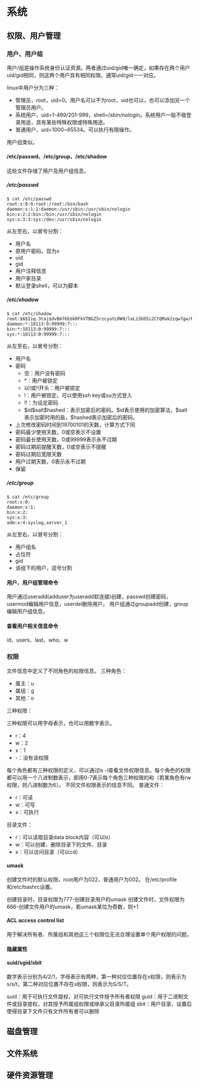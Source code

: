 # **系统**

## **权限、用户管理**

### **用户、用户组**

用户/组是操作系统身份认证资源。两者通过uid/gid唯一确定，如果存在两个用户uid/gid相同，则这两个用户具有相同权限。通常uid/gid一一对应。

linux中用户分为三种：

- 管理员，root，uid=0。用户名可以不为root，uid也可以，也可以添加另一个管理员用户。
- 系统用户，uid=1-499/201-999，shell=/sbin/nologin。系统用户一般不做登录用途，具有某些特殊权限或特殊用途。
- 普通用户，uid=1000~65534。可以执行有限操作。

用户组类似。

#### **/etc/passwd、/etc/group、/etc/shadow**

这些文件存储了用户及用户组信息。

##### **/etc/passwd**

```shell
$ cat /etc/passwd
root:x:0:0:root:/root:/bin/bash
daemon:x:1:1:daemon:/usr/sbin:/usr/sbin/nologin
bin:x:2:2:bin:/bin:/usr/sbin/nologin
sys:x:3:3:sys:/dev:/usr/sbin/nologin
```

从左至右，以冒号分割：

- 用户名
- 原用户密码，现为x
- uid
- gid
- 用户注释信息
- 用户家目录
- 默认登录shell，可以为脚本

##### **/etc/shadow**

```shell
$ cat /etc/shadow
root:$6$Iiq.3taj$dvBm76EdkRFkVTBGZ5rzcyotLRW9/leLi5bD5i2CtQMak2zqw7gw/Ptf9VmQvnz9YBaFW35URJWU9Z7fuJi3n0:18367:0:99999:7:::
daemon:*:18113:0:99999:7:::
bin:*:18113:0:99999:7:::
sys:*:18113:0:99999:7:::
```

从左至右，以冒号分割：

- 用户名
- 密码
  - 空：用户没有密码
  - *：用户被锁定
  - 以!或!!开头：用户被锁定
  - !：用户被锁定，可以使用ssh key或su方式登入
  - !!：为设定密码
  - \$id\$salt\$hashed：表示加密后的密码。\$id表示使用的加密算法，\$salt表示加密时用的盐，\$hashed表示加密后的密码。
- 上次修改密码时间到19700101的天数，计算方式下同
- 密码最少使用天数，0或空表示不设置
- 密码最长使用天数，0或99999表示永不过期
- 密码过期前提醒天数，0或空表示不提醒
- 密码过期后宽限天数
- 用户过期天数，0表示永不过期
- 保留

##### **/etc/group**

```shell
$ cat /etc/group
root:x:0:
daemon:x:1:
bin:x:2:
sys:x:3:
adm:x:4:syslog,server_1
```

从左至右，以冒号分割：

- 用户组名
- 占位符
- gid
- 该组下的用户，逗号分割

#### **用户、用户组管理命令**

用户通过useradd(adduser为useradd软连接)创建，passwd创建密码，usermod编辑用户信息，userdel删除用户。
用户组通过groupadd创建，group编辑用户组信息。

#### **查看用户相关信息命令**

id、users、last、who、w

### **权限**

文件信息中定义了不同角色的权限信息。
三种角色：

- 属主：u
- 属组：g
- 其他：o

三种权限：

三种权限可以用字母表示，也可以用数字表示。

- r：4
- w：2
- x：1
- -：没有该权限

每个角色都有三种权限的定义，可以通过ls -l查看文件权限信息。每个角色的权限都可以用一个八进制数表示，即用0-7表示每个角色三种权限的和（若某角色有rw权限，则八进制数为6）。
不同文件权限表示的信息不同。
普通文件：

- r：可读
- w：可写
- x：可执行

目录文件：

- r：可以读取目录data block内容（可以ls）
- w：可以创建、删除目录下的文件、目录
- x：可以访问目录（可以cd）

#### **umask**

创建文件时的默认权限，root用户为022，普通用户为002。
在/etc/profile和/etc/bashrc设置。

创建目录时，目录权限为777-创建目录用户的umask
创建文件时，文件权限为666-创建文件用户的umask，若umask某位为奇数，则+1

#### **ACL access control list**

用于解决所有者、所属组和其他这三个权限位无法合理设置单个用户权限的问题。

#### **隐藏属性**

#### **suid/sgid/sbit**

数字表示分别为4/2/1，字母表示有两种，第一种对应位置存在x权限，则表示为s/s/t，第二种对应位置不存在x权限，则表示为S/S/T。

suid：用于可执行文件提权，对可执行文件授予所有者权限
guid：用于二进制文件或目录提权，对其授予所属组权限或继承父目录所属组
sbit：用户目录，设置后使得目录下文件只有文件所有者可以删除

## 磁盘管理



## 文件系统



## 硬件资源管理

